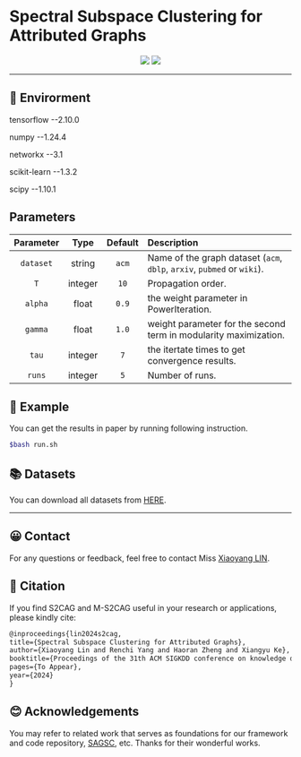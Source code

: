 # Spectral Subspace Clustering for Attributed Graphs

<p align="center">
	<a href="https://arxiv.org/abs/2411.11074"><img src="https://img.shields.io/badge/arXiv-pdf-yellowgreen"></a>
	<a href="https://github.com/HKBU-LAGAS/S2CAG/blob/main/LICENSE"><img src="https://img.shields.io/badge/license-MIT-blue.svg"></a>
</p>

--------------------------------------------------------------------------------

## 📝 Envirorment

tensorflow --2.10.0

numpy --1.24.4

networkx --3.1

scikit-learn --1.3.2

scipy --1.10.1

## Parameters

| Parameter |   Type  | Default | Description                                                             |
| :-------: | :-----: | :-----: | :---------------------------------------------------------------------- |
| `dataset` |  string |  `acm`  | Name of the graph dataset (`acm`, `dblp`, `arxiv`, `pubmed` or `wiki`). |
|  `T`      | integer |   `10`  | Propagation order.                                                      |
|  `alpha`  |  float  |  `0.9`  | the weight parameter in PowerIteration.                                 |
|  `gamma`  |  float  |   `1.0` | weight parameter for the second term in modularity maximization.        |
|  `tau`    | integer |   `7`   | the itertate times to get convergence results.                          |
|  `runs`   | integer |   `5`   | Number of runs.                                                         |

## 🚀 Example
You can get the results in paper by running following instruction.
```bash
$bash run.sh 
```

## 📚 Datasets
You can download all datasets from [HERE](https://www.dropbox.com/scl/fi/9olm295mxf415c5pf8hvy/S2CAG-datasets.zip?rlkey=3iuzartucsdatbolgvqv1gcfr&st=1ucjwnkf&dl=0).

---------


## 😀 Contact

For any questions or feedback, feel free to contact Miss [Xiaoyang LIN](mailto:csxylin@comp.hkbu.edu.hk).


## 🌟 Citation

If you find S2CAG and M-S2CAG useful in your research or applications, please kindly cite:
```tex
@inproceedings{lin2024s2cag,
title={Spectral Subspace Clustering for Attributed Graphs}, 
author={Xiaoyang Lin and Renchi Yang and Haoran Zheng and Xiangyu Ke},
booktitle={Proceedings of the 31th ACM SIGKDD conference on knowledge discovery and data mining},
pages={To Appear},
year={2024}
}
```

## 😊 Acknowledgements
You may refer to related work that serves as foundations for our framework and code repository, [SAGSC](https://github.com/chakib401/SAGSC), etc. Thanks for their wonderful works.


